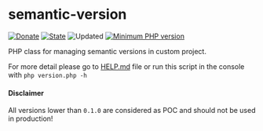 # semantic-version

[![Donate](https://img.shields.io/static/v1?label=Donate&message=paypal.me/biesior&color=brightgreen "Donate the contributor via PayPal.me")](https://www.paypal.me/biesior/4.99EUR)
[![State](https://img.shields.io/static/v1?label=alpha&message=0.0.6&color=blue "Latest known release")](https://github.com/biesior/version-updater/tree/0.0.6-alpha) <!-- __SEMANTIC_VERSION_LINE__ -->
![Updated](https://img.shields.io/static/v1?label=upated&message=2020-08-20+01:45:34&color=lightgray) <!-- __SEMANTIC_UPDATED_LINE__ -->
[![Minimum PHP version](https://img.shields.io/static/v1?label=PHP&message=7.0.0+or+higher&color=blue "Minimum PHP version")](https://www.php.net/releases/7_0_0.php)

PHP class for managing semantic versions in custom project.

For more detail please go to [HELP.md](HELP.md) file or run this script in the console with `php version.php -h`

#### Disclaimer

All versions lower than `0.1.0` are considered as POC and should not be used in production!
